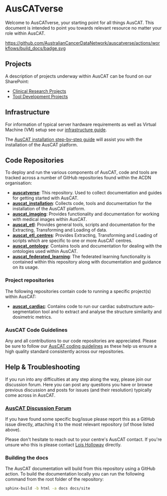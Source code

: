 # AusCATverse

Welcome to AusCATverse, your starting point for all things AusCAT. This document is intended to point you towards relevant resource no matter your role within AusCAT.

https://github.com/AustralianCancerDataNetwork/auscatverse/actions/workflows/build_docs/badge.svg

## Projects

A description of projects underway within AusCAT can be found on our SharePoint:

- [Clinical Research Projects](https://unsw.sharepoint.com/:f:/s/AustralianCancerDataNetworkCollaboratorsARDCGrant/EhiE9qtg6LxItODFLhK9TssBRv-vlWwRFIXL3Rmc6wgi7A?e=mq0ehn)
- [Tool Development Projects](https://unsw.sharepoint.com/:f:/s/AustralianCancerDataNetworkCollaboratorsARDCGrant/EhARNYOgyb5HujqzwyccD9oB-OioqsekNyDjXQzdkSUBOA?e=p4hTRp)

## Infrastructure

For information of typical server hardware requirements as well as Virtual Machine (VM) setup see our [infrastructure guide](https://github.com/AustralianCancerDataNetwork/auscatverse/blob/main/guides/INFRASTRUCTURE.md).

The [AusCAT installation step-by-step guide](https://github.com/AustralianCancerDataNetwork/auscat_installation/blob/main/README.md) will assist you with the installation of the AusCAT platform.

## Code Repositories

To deploy and run the various components of AusCAT, code and tools are tracked across a number of GitHub repositories found within the ACDN organisation:

- [**auscatverse**](https://github.com/AustralianCancerDataNetwork/auscatverse): This repository. Used to collect documentation and guides for getting started with AusCAT.
- [**auscat_installation**](https://github.com/AustralianCancerDataNetwork/auscat_installation): Collects code, tools and documentation for the installation of the AusCAT platform.
- [**auscat_imaging**](https://github.com/AustralianCancerDataNetwork/auscat_imaging): Provides functionality and documentation for working with medical images within AusCAT.
- [**auscat_etl**](https://github.com/AustralianCancerDataNetwork/auscat_etl): Provides general tools, scripts and documentation for the Extracting, Transforming and Loading of data.
- [**auscat_etl_centres**](https://github.com/AustralianCancerDataNetwork/auscat_etl_centres): Provides Extracting, Transforming and Loading of scripts which are specific to one or more AusCAT centres.
- [**auscat_ontology**](https://github.com/AustralianCancerDataNetwork/auscat_ontology): Contains tools and documentation for dealing with the ontologies used within AusCAT.
- [**auscat_federated_learning**](https://github.com/AustralianCancerDataNetwork/auscat_federated_learning): The federated learning functionality is contained within this repository along with documentation and guidance on its usage.

### Project repositories

The following repositories contain code to running a specific project(s) within AusCAT:

- [**auscat_cardiac**](https://github.com/AustralianCancerDataNetwork/auscat_cardiac): Contains code to run our cardiac substructure auto-segmentation tool and to extract and analyse the structure similarity and dosimetric metrics.

### AusCAT Code Guidelines

Any and all contributions to our code repositories are appreciated. Please be sure to follow our [AusCAT coding guidelines](https://github.com/AustralianCancerDataNetwork/auscatverse/blob/main/guidelines/README.md) as these help us ensure a high quality standard consistently across our repositories.

## Help & Troubleshooting

If you run into any difficulties at any step along the way, please join our discussion forum. Here you can post any questions you have or browse previous discussion and posts for issues (and their resolution) typically come across in AusCAT.

### [AusCAT Discussion Forum](https://github.com/AustralianCancerDataNetwork/auscatverse/discussions)

If you have found some specific bug/issue please report this as a GitHub issue directly, attaching it to the most relevant repository (of those listed above).

Please don't hesitate to reach out to your centre's AusCAT contact. If you're unsure who this is please contact [Lois Holloway](mailto:lois.holloway@health.nsw.gov.au) directly.

### Building the docs

The AusCAT documentation will build from this repository using a GitHub action. To build the documentation locally you can run the following command from the root folder of the repository:

```bash
sphinx-build -b html -a docs docs/site
```
